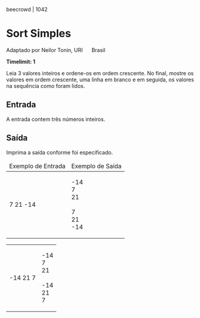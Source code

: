 <div class="header">
<span>beecrowd | 1042</span>
<h1>Sort Simples</h1>
<div><p>
Adaptado por Neilor Tonin, URI <img alt src="https://resources.beecrowd.com.br/gallery/images/flags/br.gif" style="width: 16px; height: 11px; " /> Brasil</p>
</div>
<strong>Timelimit: 1</strong>
</div>
<div class="problem">
<div class="description">
<p>
Leia 3 valores inteiros e ordene-os em ordem crescente. No final, mostre os valores em ordem crescente, uma linha em branco e em seguida, os valores na sequência como foram lidos.</p>
</div>
<h2>Entrada</h2>
<div class="input">
<p>
A entrada contem três números inteiros.</p>
</div>
<h2>Saída</h2>
<div class="output">
<p>
Imprima a saída conforme foi especificado.</p>
</div>
<div class="both"></div>
<table>
<thead>
<tr>
<td>Exemplo de Entrada</td>
<td>Exemplo de Saída</td>
</tr>
</thead>
<tbody>
<tr>
<td class="division">
<p>
7 21 -14</p>
</td>
<td>
<p>
-14<br/>
7<br/>
21<br/>
<br/>
7<br/>
21<br/>
-14</p>
</td>
</tr>
</tbody>
</table>
<table>
<tbody>
<tr>
<td class="division">
<p>
-14 21 7</p>
</td>
<td>
<p>
-14<br/>
7<br/>
21<br/>
<br/>
-14<br/>
21<br/>
7</p>
</td>
</tr>
</tbody>
</table>
</div>
